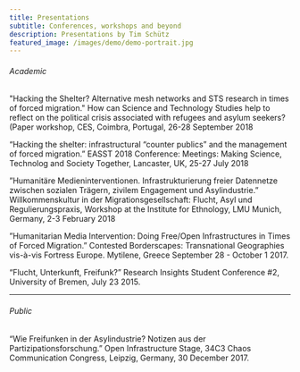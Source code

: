 ```yaml
---
title: Presentations
subtitle: Conferences, workshops and beyond
description: Presentations by Tim Schütz
featured_image: /images/demo/demo-portrait.jpg
---
```


###### Academic

"Hacking the Shelter? Alternative mesh networks and STS research in times of forced migration." 
How can Science and Technology Studies help to reflect on the political crisis associated with refugees and asylum seekers? (Paper workshop, CES, Coimbra, Portugal, 26-28 September 2018

“Hacking the shelter: infrastructural “counter publics” and the management of forced migration.” EASST 2018 Conference: Meetings: Making Science, Technolog and Society Together, Lancaster, UK, 25-27 July 2018

”Humanitäre Medieninterventionen. Infrastrukturierung freier Datennetze zwischen sozialen Trägern, zivilem Engagement und Asylindustrie.” Willkommenskultur in der Migrationsgesellschaft: Flucht, Asyl und Regulierungspraxis, Workshop at the Institute for Ethnology, LMU Munich, Germany, 2-3 February 2018

”Humanitarian Media Intervention: Doing Free/Open Infrastructures in Times of Forced Migration.” Contested Borderscapes: Transnational Geographies vis-à-vis Fortress Europe. Mytilene, Greece September 28 - October 1 2017.

“Flucht, Unterkunft, Freifunk?” Research Insights Student Conference #2, University of Bremen, July 23 2015.

---

###### Public

“Wie Freifunken in der Asylindustrie? Notizen aus der Partizipationsforschung.” Open Infrastructure Stage, 34C3 Chaos Communication Congress, Leipzig, Germany, 30 December 2017.


